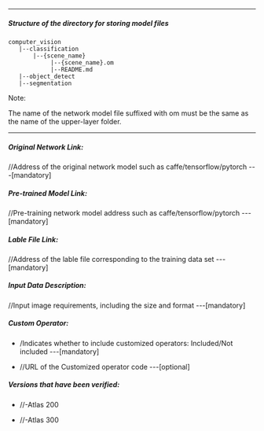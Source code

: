 *******************************************************************************
##### Structure of the directory for storing model files
```
computer_vision
   |--classification      
       |--{scene_name}       
            |--{scene_name}.om
            |--README.md            
   |--object_detect   
   |--segmentation
```
Note: 

The name of the network model file suffixed with om must be the same as the name of the upper-layer folder.

*******************************************************************************

##### Original Network Link:

//Address of the original network model such as caffe/tensorflow/pytorch ---[mandatory]

##### Pre-trained Model Link:

//Pre-training network model address such as caffe/tensorflow/pytorch ---[mandatory]

##### Lable File Link:

//Address of the lable file corresponding to the training data set --- [mandatory]

##### Input Data Description:

//Input image requirements, including the size and format ---[mandatory]

##### Custom Operator:

- /Indicates whether to include customized operators: Included/Not included ---[mandatory]

- //URL of the Customized operator code ---[optional]

##### Versions that have been verified:

- //-Atlas 200

- //-Atlas 300
